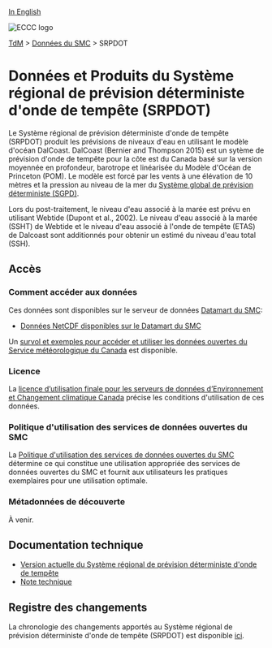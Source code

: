 [In English](readme_rdsps_en.md)

![ECCC logo](../../img_eccc-logo.png)

[TdM](../../readme_fr.md) > [Données du SMC](../readme_fr.md) > SRPDOT

# Données et Produits du Système régional de prévision déterministe d'onde de tempête (SRPDOT)

Le Système régional de prévision déterministe d'onde de tempête (SRPDOT) produit les prévisions de niveaux d'eau en utilisant le modèle d'océan DalCoast. DalCoast (Bernier and Thompson 2015) est un sytème de prévision d'onde de tempête pour la côte est du Canada basé sur la version moyennée en profondeur, barotrope et linéarisée du Modèle d'Océan de Princeton (POM). Le modèle est forcé par les vents à une élévation de 10 mètres et la pression au niveau de la mer du [Système global de prévision déterministe (SGPD)](../nwp_gdps/readme_gdps_fr.md).

Lors du post-traitement, le niveau d'eau associé à la marée est prévu en utilisant Webtide (Dupont et al., 2002). Le niveau d'eau associé à la marée (SSHT) de Webtide et le niveau d'eau associé à l'onde de tempête (ETAS) de Dalcoast sont additionnés pour obtenir un estimé du niveau d'eau total (SSH).

## Accès

### Comment accéder aux données

Ces données sont disponibles sur le serveur de données [Datamart du SMC](../../msc-datamart/readme_fr.md):

* [Données NetCDF disponibles sur le Datamart du SMC](readme_rdsps-datamart_fr.md)

Un [survol et exemples pour accéder et utiliser les données ouvertes du Service météorologique du Canada](../../usage/readme_fr.md) est disponible.

### Licence

La [licence d’utilisation finale pour les serveurs de données d’Environnement et Changement climatique Canada](../../licence/readme_fr.md) précise les conditions d'utilisation de ces données.

### Politique d'utilisation des services de données ouvertes du SMC

La [Politique d'utilisation des services de données ouvertes du SMC](../../usage-policy/readme_fr.md) détermine ce qui constitue une utilisation appropriée des services de données ouvertes du SMC et fournit aux utilisateurs les pratiques exemplaires pour une utilisation optimale.

### Métadonnées de découverte

À venir.

## Documentation technique

* [Version actuelle du Système régional de prévision déterministe d'onde de tempête](https://collaboration.cmc.ec.gc.ca/cmc/CMOI/product_guide/docs/tech_specifications/tech_specifications_RDSPS_f.pdf)
* [Note technique](https://collaboration.cmc.ec.gc.ca/cmc/CMOI/product_guide/docs/tech_notes/technote_rdsps_f.pdf)

## Registre des changements

La chronologie des changements apportés au Système régional de prévision déterministe d'onde de tempête (SRPDOT) est disponible [ici](changelog_rdsps_fr.md).

